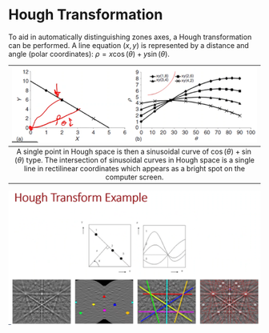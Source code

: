# Hough Transformation

To aid in automatically distinguishing zones axes, a Hough transformation can be performed.
A line equation $(x, y)$ is represented by a distance and angle (polar coordinates): $\rho = x\cos(\theta) + y\sin(\theta)$.

| ![](../../../attachments/electron-backscatter-diffraction/hough_transformation_220919_175218_EST.png) |
|:--:|
| A single point in Hough space is then a sinusoidal curve of $\cos(\theta) + \sin(\theta)$ type. The intersection of sinusoidal curves in Hough space is a single line in rectilinear coordinates which appears as a bright spot on the computer screen. |

![](../../../attachments/electron-backscatter-diffraction/hough_transformation_example_220919_175429_EST.png)
